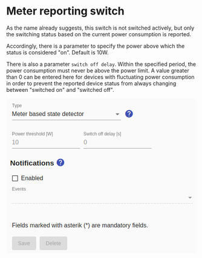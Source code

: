 # Meter reporting switch
As the name already suggests, this switch is not switched actively, but only the switching status based on the current power consumption is reported.

Accordingly, there is a parameter to specify the power above which the status is considered "on". Default is 10W.

There is also a parameter `switch off delay`. Within the specified period, the power consumption must never be above the power limit. A value greater than 0 can be entered here for devices with fluctuating power consumption in order to prevent the reported device status from always changing between "switched on" and "switched off".

![Zählerbasierter Zustandsmelder](../pics/fe/MeterReportingSwitch_EN.png)
